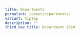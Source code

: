 ```yaml
---
title: Departments
permalink: /about/departments/
variant: tiptap
description: ""
third_nav_title: Department 2024
---
```

